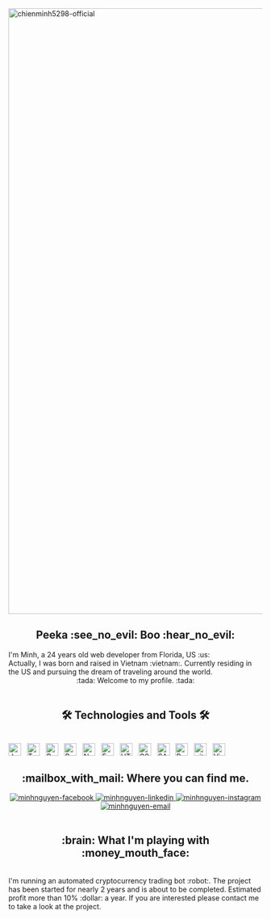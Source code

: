 <a href="#" target="_blank">
  <img src="svg/background.svg" width="1200" alt="chienminh5298-official" />
</a>
<h2 align="center">Peeka :see_no_evil: Boo :hear_no_evil: </h2>
<span>I'm Minh, a 24 years old web developer from Florida, US :us:</span>
<br>
<span>Actually, I was born and raised in Vietnam :vietnam:. Currently residing in the US and pursuing the dream of traveling around the world.</span>
<div align='center'>:tada: Welcome to my profile. :tada:</div>
<br>
<h2 align="center">🛠 Technologies and Tools 🛠</h2>
<br>
<!-- https://simpleicons.org/ -->
<span><img src="https://img.shields.io/badge/JavaScript-282C34?logo=javascript&logoColor=F7DF1E" alt="JavaScript logo" title="JavaScript" height="25" /></span>
&nbsp;
<span><img src="https://img.shields.io/badge/TypeScript-282C34?logo=typescript&logoColor=3178C6" alt="TypeScript logo" title="TypeScript" height="25" /></span>
&nbsp;
<span><img src="https://img.shields.io/badge/ReactJS-282C34?logo=react&logoColor=61DAFB" alt="ReactJS logo" title="ReactJS" height="25" /></span>
&nbsp;
<span><img src="https://img.shields.io/badge/Redux-282C34?logo=redux&logoColor=764ABC" alt="Redux logo" title="Redux" height="25" /></span>
&nbsp;
<span><img src="https://img.shields.io/badge/Node.js-282C34?logo=node.js&logoColor=00F200" alt="Node.js logo" title="Node.js" height="25" /></span>
&nbsp;
<span><img src="https://img.shields.io/badge/Express-282C34?logo=express&logoColor=FFFFFF" alt="Express.js logo" title="Express.js" height="25" /></span>
&nbsp;
<span><img src="https://img.shields.io/badge/HTML5-282C34?logo=html5&logoColor=E34F26" alt="HTML5 logo" title="HTML5" height="25" /></span>
&nbsp;
<span><img src="https://img.shields.io/badge/CSS3-282C34?logo=css3&logoColor=1572B6" alt="CSS3 logo" title="CSS3" height="25" /></span>
&nbsp;
<span><img src="https://img.shields.io/badge/Sass-282C34?logo=sass&logoColor=CC6699" alt="SASS logo" title="SASS" height="25" /></span>
&nbsp;
<span><img src="https://img.shields.io/badge/Bootstrap-282C34?logo=bootstrap&logoColor=7952B3" alt="Bootstrap logo" title="Bootstrap" height="25" /></span>
&nbsp;
<span><img src="https://img.shields.io/badge/git-282C34?logo=git&logoColor=F05032" alt="git logo" title="git" height="25" /></span>
&nbsp;
<span><img src="https://img.shields.io/badge/VS%20Code-282C34?logo=visual-studio-code&logoColor=007ACC" alt="Visual Studio Code logo" title="Visual Studio Code" height="25" /></span>
&nbsp;

<br>
<h2 align="center">:mailbox_with_mail: Where you can find me.</h2>
<div align="center">
  <a href="https://www.facebook.com/chienchibun/" target="blank">
    <img src="https://img.icons8.com/bubbles/100/000000/facebook-new.png" alt="minhnguyen-facebook" />
  </a>
  <a href="https://www.linkedin.com/in/minhcnguyen1998/" target="blank">
    <img src="https://img.icons8.com/bubbles/100/000000/linkedin.png" alt="minhnguyen-linkedin" />
  </a>
  <a href="https://www.instagram.com/minhchieenss/" target="blank">
    <img src="https://img.icons8.com/bubbles/100/000000/instagram.png" alt="minhnguyen-instagram" />
  </a>
  <a href="mailto:chienminh5298@gmail.com" target="top">
    <img src="https://img.icons8.com/bubbles/100/000000/apple-mail.png" alt="minhnguyen-email" />
  </a>
</div>
<br>
<h2 align="center">:brain: What I'm playing with :money_mouth_face: </h2>
<br>
<span>I'm running an automated cryptocurrency trading bot :robot:. The project has been started for nearly 2 years and is about to be completed. Estimated profit more than 10% :dollar: a year.
If you are interested please contact me to take a look at the project.</span>
<!--
**chienminh5298/chienminh5298** is a ✨ _special_ ✨ repository because its `README.md` (this file) appears on your GitHub profile.

Here are some ideas to get you started:

-   🔭 I’m currently working on ...
-   🌱 I’m currently learning ...
-   👯 I’m looking to collaborate on ...
-   🤔 I’m looking for help with ...
-   💬 Ask me about ...
-   📫 How to reach me: ...
-   😄 Pronouns: ...
-   ⚡ Fun fact: ...
    -->
